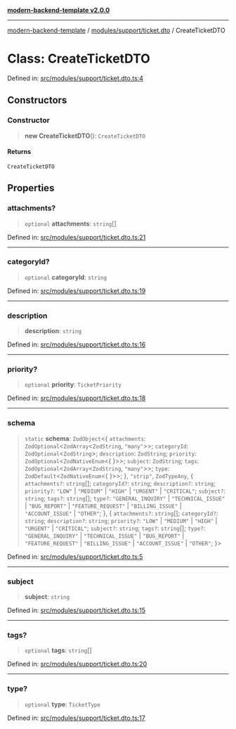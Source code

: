 [**modern-backend-template v2.0.0**](../../../../README.md)

***

[modern-backend-template](../../../../modules.md) / [modules/support/ticket.dto](../README.md) / CreateTicketDTO

# Class: CreateTicketDTO

Defined in: [src/modules/support/ticket.dto.ts:4](https://github.com/maemreyo/saas-4cus-nodejs/blob/1a77de11cd6eaefe66c31c7f5de281673fc25ce5/src/modules/support/ticket.dto.ts#L4)

## Constructors

### Constructor

> **new CreateTicketDTO**(): `CreateTicketDTO`

#### Returns

`CreateTicketDTO`

## Properties

### attachments?

> `optional` **attachments**: `string`[]

Defined in: [src/modules/support/ticket.dto.ts:21](https://github.com/maemreyo/saas-4cus-nodejs/blob/1a77de11cd6eaefe66c31c7f5de281673fc25ce5/src/modules/support/ticket.dto.ts#L21)

***

### categoryId?

> `optional` **categoryId**: `string`

Defined in: [src/modules/support/ticket.dto.ts:19](https://github.com/maemreyo/saas-4cus-nodejs/blob/1a77de11cd6eaefe66c31c7f5de281673fc25ce5/src/modules/support/ticket.dto.ts#L19)

***

### description

> **description**: `string`

Defined in: [src/modules/support/ticket.dto.ts:16](https://github.com/maemreyo/saas-4cus-nodejs/blob/1a77de11cd6eaefe66c31c7f5de281673fc25ce5/src/modules/support/ticket.dto.ts#L16)

***

### priority?

> `optional` **priority**: `TicketPriority`

Defined in: [src/modules/support/ticket.dto.ts:18](https://github.com/maemreyo/saas-4cus-nodejs/blob/1a77de11cd6eaefe66c31c7f5de281673fc25ce5/src/modules/support/ticket.dto.ts#L18)

***

### schema

> `static` **schema**: `ZodObject`\<\{ `attachments`: `ZodOptional`\<`ZodArray`\<`ZodString`, `"many"`\>\>; `categoryId`: `ZodOptional`\<`ZodString`\>; `description`: `ZodString`; `priority`: `ZodOptional`\<`ZodNativeEnum`\<\{ \}\>\>; `subject`: `ZodString`; `tags`: `ZodOptional`\<`ZodArray`\<`ZodString`, `"many"`\>\>; `type`: `ZodDefault`\<`ZodNativeEnum`\<\{ \}\>\>; \}, `"strip"`, `ZodTypeAny`, \{ `attachments?`: `string`[]; `categoryId?`: `string`; `description?`: `string`; `priority?`: `"LOW"` \| `"MEDIUM"` \| `"HIGH"` \| `"URGENT"` \| `"CRITICAL"`; `subject?`: `string`; `tags?`: `string`[]; `type?`: `"GENERAL_INQUIRY"` \| `"TECHNICAL_ISSUE"` \| `"BUG_REPORT"` \| `"FEATURE_REQUEST"` \| `"BILLING_ISSUE"` \| `"ACCOUNT_ISSUE"` \| `"OTHER"`; \}, \{ `attachments?`: `string`[]; `categoryId?`: `string`; `description?`: `string`; `priority?`: `"LOW"` \| `"MEDIUM"` \| `"HIGH"` \| `"URGENT"` \| `"CRITICAL"`; `subject?`: `string`; `tags?`: `string`[]; `type?`: `"GENERAL_INQUIRY"` \| `"TECHNICAL_ISSUE"` \| `"BUG_REPORT"` \| `"FEATURE_REQUEST"` \| `"BILLING_ISSUE"` \| `"ACCOUNT_ISSUE"` \| `"OTHER"`; \}\>

Defined in: [src/modules/support/ticket.dto.ts:5](https://github.com/maemreyo/saas-4cus-nodejs/blob/1a77de11cd6eaefe66c31c7f5de281673fc25ce5/src/modules/support/ticket.dto.ts#L5)

***

### subject

> **subject**: `string`

Defined in: [src/modules/support/ticket.dto.ts:15](https://github.com/maemreyo/saas-4cus-nodejs/blob/1a77de11cd6eaefe66c31c7f5de281673fc25ce5/src/modules/support/ticket.dto.ts#L15)

***

### tags?

> `optional` **tags**: `string`[]

Defined in: [src/modules/support/ticket.dto.ts:20](https://github.com/maemreyo/saas-4cus-nodejs/blob/1a77de11cd6eaefe66c31c7f5de281673fc25ce5/src/modules/support/ticket.dto.ts#L20)

***

### type?

> `optional` **type**: `TicketType`

Defined in: [src/modules/support/ticket.dto.ts:17](https://github.com/maemreyo/saas-4cus-nodejs/blob/1a77de11cd6eaefe66c31c7f5de281673fc25ce5/src/modules/support/ticket.dto.ts#L17)
